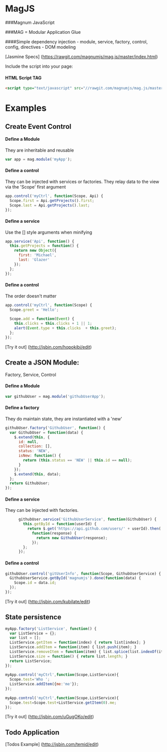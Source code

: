 MagJS
======

###Magnum JavaScript

###MAG = Modular Application Glue

####Simple dependency injection - module, service, factory, control, config, directives - DOM modeling

[Jasmine Specs] (https://rawgit.com/magnumjs/mag.js/master/index.html)

Include the script into your page:
#### HTML Script TAG
```html
<script type="text/javascript" src="//rawgit.com/magnumjs/mag.js/master/dist/mag.full-0.2.min.js"></script>
```

# Examples

## Create Event Control

#### Define a Module
They are inheritable and reusable
```javascript
var app = mag.module('myApp');
```

#### Define a control
They can be injected with services or factories.
They relay data to the view via the 'Scope' first argument
```javascript
app.control('myCtrl', function(Scope, Api) {
  Scope.first = Api.getProjects().first;
  Scope.last = Api.getProjects().last;
});
```

#### Define a service
Use the [] style arguments when minifying
```javascript
app.service('Api', function() {
  this.getProjects = function() {
    return new Object({
      first: 'Michael',
      last: 'Glazer'
    });
  };
});
```

#### Define a control
The order doesn't matter
```javascript
app.control('myCtrl', function(Scope) {
  Scope.greet = 'Hello';
  
  Scope.add = function(Event) {
    this.clicks = this.clicks + 1 || 1;
    alert(Event.type + this.clicks  + this.greet);
  };
});
```

[Try it out] (http://jsbin.com/hopokibi/edit)


## Create a JSON Module:

Factory, Service, Control
#### Define a Module
```javascript
var githubUser = mag.module('githubUserApp');
```

#### Define a factory
They do maintain state, they are instantiated with a 'new'
```javascript
githubUser.factory('GithubUser', function() {
  var GithubUser = function(data) {
    $.extend(this, {
      id: null,
      collection: [],
      status: 'NEW',
      isNew: function() {
        return (this.status == 'NEW' || this.id == null);
      }
    });
    $.extend(this, data);
  };
  return GithubUser;
});
```

#### Define a service
They can be injected with factories.
```javascript
      githubUser.service('GithubUserService', function(GithubUser) {
        this.getById = function(userId) {
          return $.get('https://api.github.com/users/' + userId).then(
            function(response) {
              return new GithubUser(response);
            });
        };
      });
```

#### Define a control
```javascript
githubUser.control('gitUserInfo', function(Scope, GithubUserService) {
  GithubUserService.getById('magnumjs').done(function(data) {
    Scope.id = data.id;
  });
});
```
[Try it out] (http://jsbin.com/kubilate/edit)

## State persistence
```javascript
myApp.factory('ListService', function() {
  var ListService = {};
  var list = [];
  ListService.getItem = function(index) { return list[index]; }
  ListService.addItem = function(item) { list.push(item); }
  ListService.removeItem = function(item) { list.splice(list.indexOf(item), 1) }
  ListService.size = function() { return list.length; }
  return ListService;
});
  
myApp.control('myCtrl',function(Scope,ListService){
  Scope.test='Who ';
  ListService.addItem({me:'me'});
});
  
myApp.control('myCtrl',function(Scope,ListService){
  Scope.test=Scope.test+ListService.getItem(0).me;
});
```

[Try it out] (http://jsbin.com/uGugOKo/edit)
## Todo Application
[Todos Example] (http://jsbin.com/temid/edit)
